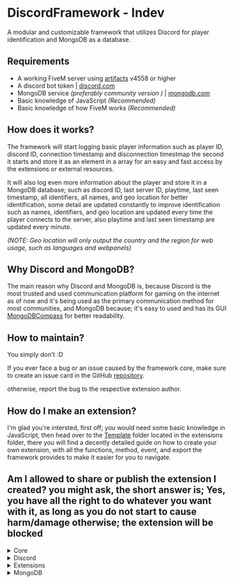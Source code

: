 # DiscordFramework - Indev

A modular and customizable framework that utilizes Discord for player identification and MongoDB as a database.


## Requirements

- A working FiveM server using [artifacts](https://runtime.fivem.net/artifacts/fivem/build_server_windows/master/) v4558 or higher
- A discord bot token | [discord.com](https://discord.com/developers/)
- MongoDB service _(preferably community version )_ | [mongodb.com](https://www.mongodb.com/try/download/community)
- Basic knowledge of JavaScript _(Recommended)_
- Basic knowledge of how FiveM works _(Recommended)_


## How does it works?

The framework will start logging basic player information such as player ID, discord ID, connection timestamp and disconnection timestmap the second it starts and store it as an element in a array for an easy and fast access by the extensions or external resources.

It will also log even more information about the player and store it in a MongoDB database; such as discord ID, last server ID, playtime, last seen timestamp, all identifiers, all names, and geo location for better identification, some detail are updated constantly to improve identification such as names, identifiers, and geo location are updated every time the player connects to the server, also playtime and last seen timestamp are updated every minute.

_(NOTE: Geo location will only output the country and the region for web usage, such as languages and webpanels)_


## Why Discord and MongoDB?

The main reason why Discord and MongoDB is, because Discord is the most trusted and used communication platform for gaming on the internet as of now and it's being used as the primary communication method for most communities, and MongoDB because; it's easy to used and has its GUI [MongoDBCompass](https://www.mongodb.com/products/compass) for better readability.


## How to maintain?

You simply don't :D

If you ever face a bug or an issue caused by the framework core, make sure to create an issue card in the GitHub [repository](https://github.com/ItsAmmarB/DiscordFramework).

otherwise, report the bug to the respective extension author.


## How do I make an extension?

I'm glad you're intersted, first off; you would need some basic knowledge in JavaScript, then head over to the [Template](https://github.com/ItsAmmarB/DiscordFramework/tree/master/extensions/Template) folder located in the extensions folder, there you will find a decently detailed guide on how to create your own extension, with all the functions, method, event, and export the framework provides to make it easier for you to navigate.

Am I allowed to share or publish the extension I created? you might ask, the short answer is; Yes, you have all the right to do whatever you want with it, as long as you do not start to cause harm/damage otherwise; the extension will be blocked
---

<details>
<summary>Core</summary>

## Server Events:

```js
emit('DiscordFramework:Core:Ready')
```

```js
emit('DiscordFramework:Player:Connecting', PlayerConnId, Deferrals);
```

```js
emit('DiscordFramework:Player:Connected', PlayerId)
```

```js
emit('DiscordFramework:Player:Disconnected', global.source, Reason)
```


## Server Exports

```js
exports('Ready', () => IsCoreReady);
```

```js
// PlayerId can be server ID or discord ID
exports('GetPlayerInfo', (PlayerId, fromNetwork = false) => fromNetwork ? SV_Config.Core.Players.Network.find(p => p.serverId === PlayerId) : SV_Config.Core.Players.Connected.find(p => p.serverId === PlayerId) || null);
```

```js
exports('GetPlayerIdentifiers', (PlayerId) => GetPlayerIdentifiers(PlayerId));
```
```js 
exports('GetConnectedPlayers', () => SV_Config.Core.Players.Connected);
```

```js 
exports('GetConnectedPlayers', () => SV_Config.Core.Players.Network);
```

---

## Client Events

_None_


## Client Exports

_None_


</details>

<details>
<summary>Discord</summary>

## Server Events:

_None_


## Server Exports

```js
exports('GetGuild', (GuildId) => IsCoreReady ? new Promise(resolve => resolve(GetGuild(GuildId))) : null),
```

```js
// PlayerId can be server ID or discord ID
exports('GetMember', (PlayerId, GuildId = null) => IsCoreReady ? new Promise(resolve => resolve(GetMember(PlayerId, GuildId))) : null),
```

```js
exports('GetRole', (RoleId, GuildId = null) => IsCoreReady ? new Promise(resolve => resolve(GetRole(RoleId, GuildId))) : null);
```

---

## Client Events

_None_


## Client Exports

_None_


</details>

<details>
<summary>Extensions</summary>

## Server Events:

```js
emit('DiscordFramework:Extensions:Registered', this.Name, this.State)
```


## Server Exports

```js
exports('Extension', () => Extensions);
```

```js
exports('GetExtension', extentionName => IsCoreReady ? GetExtension(extentionName) : null);
```

```js
exports('GetExtensionsCount', () => GetExtensionsCount());
```

```js
exports('TranslateState', (State) => TranslateState(State));
```

---

## Client Events

_None_


## Client Exports

_None_


</details>

<details>
<summary>MongoDB</summary>

## Server Events:

```js
    emit('DiscordFramework:MongoDB:DatabaseInsertOne', Collection, Data, Callback)
```

```js
    emit('DiscordFramework:MongoDB:DatabaseInserMany', Collection, Data, Callback)
```

```js
    emit('DiscordFramework:MongoDB:DatabaseFindOne', Collection, Query, Callback)
```

```js
    emit('DiscordFramework:MongoDB:DatabaseFind', Collection, Query, Callback)
```

```js
    emit('DiscordFramework:MongoDB:DatabaseDeleteOne', Collection, Query, Callback)
```

```js
    emit('DiscordFramework:MongoDB:DatabaseDeleteMany', Collection, Query, Callback)
```

```js
    emit('DiscordFramework:MongoDB:DatabaseUpdateOne', Collection, Query, Data, Callback)
```

```js
    emit('DiscordFramework:MongoDB:DatabaseUpdateMany', Collection, Query, Data, Callback)
```


## Server Exports

```js
exports('DatabaseInsertOne', (Collection, Query, Callback) => IsCoreReady ? DatabaseInsertOne(Collection, Query, _Callback => Callback(_Callback)) : null),
```

```js
exports('DatabaseInserMany', (Collection, Query, Callback) => IsCoreReady ? DatabaseInserMany(Collection, Query, _Callback => Callback(_Callback)) : null),
```

```js
exports('DatabaseFindOne', (Collection, Query, Callback) => IsCoreReady ? DatabaseFindOne(Collection, Query, _Callback => Callback(_Callback)) : null),
```

```js
exports('DatabaseFind', (Collection, Query, Callback) => IsCoreReady ? DatabaseFind(Collection, Query, _Callback => Callback(_Callback)) : null),
```

```js
exports('DatabaseDeleteOne', (Collection, Query, Callback) => IsCoreReady ? DatabaseDeleteOne(Collection, Query, _Callback => Callback(_Callback)) : null),
```

```js
exports('DatabaseDeleteMany', (Collection, Query, Callback) => IsCoreReady ? DatabaseDeleteMany(Collection, Query, _Callback => Callback(_Callback)) : null),
```

```js
exports('DatabaseUpdateOne', (Collection, Query, Data, Callback) => IsCoreReady ? DatabaseUpdateOne(Collection, Query, Data, _Callback => Callback(_Callback)) : null),
```

```js
exports('DatabaseUpdateMany', (Collection, Query, Data, Callback) => IsCoreReady ? DatabaseUpdateMany(Collection, Query, Data, _Callback => Callback(_Callback)) : null);
```

---

## Client Events

_None_


## Client Exports

_None_


</details>
